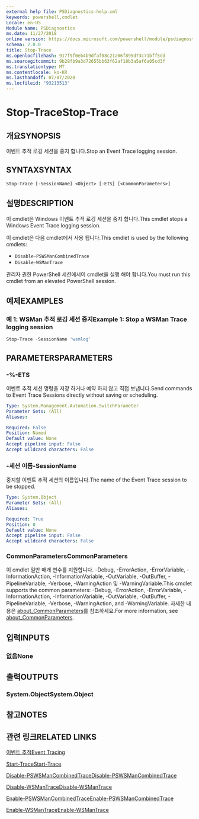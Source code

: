```yaml
---
external help file: PSDiagnostics-help.xml
keywords: powershell,cmdlet
Locale: en-US
Module Name: PSDiagnostics
ms.date: 11/27/2018
online version: https://docs.microsoft.com/powershell/module/psdiagnostics/stop-trace?view=powershell-5.1&WT.mc_id=ps-gethelp
schema: 2.0.0
title: Stop-Trace
ms.openlocfilehash: 917f9f0eb4b9dfaf08c21a06f895d73c71bff5dd
ms.sourcegitcommit: 9b28fb9a3d72655bb63f62af18b3a5af6a05cd3f
ms.translationtype: MT
ms.contentlocale: ko-KR
ms.lasthandoff: 07/07/2020
ms.locfileid: "93213513"
---
```

# <span data-ttu-id="737ba-103">Stop-Trace</span><span class="sxs-lookup"><span data-stu-id="737ba-103">Stop-Trace</span></span>

## <span data-ttu-id="737ba-104">개요</span><span class="sxs-lookup"><span data-stu-id="737ba-104">SYNOPSIS</span></span>
<span data-ttu-id="737ba-105">이벤트 추적 로깅 세션을 중지 합니다.</span><span class="sxs-lookup"><span data-stu-id="737ba-105">Stop an Event Trace logging session.</span></span>

## <span data-ttu-id="737ba-106">SYNTAX</span><span class="sxs-lookup"><span data-stu-id="737ba-106">SYNTAX</span></span>

```
Stop-Trace [-SessionName] <Object> [-ETS] [<CommonParameters>]
```

## <span data-ttu-id="737ba-107">설명</span><span class="sxs-lookup"><span data-stu-id="737ba-107">DESCRIPTION</span></span>

<span data-ttu-id="737ba-108">이 cmdlet은 Windows 이벤트 추적 로깅 세션을 중지 합니다.</span><span class="sxs-lookup"><span data-stu-id="737ba-108">This cmdlet stops a Windows Event Trace logging session.</span></span>

<span data-ttu-id="737ba-109">이 cmdlet은 다음 cmdlet에서 사용 됩니다.</span><span class="sxs-lookup"><span data-stu-id="737ba-109">This cmdlet is used by the following cmdlets:</span></span>

- `Disable-PSWSManCombinedTrace`
- `Disable-WSManTrace`

<span data-ttu-id="737ba-110">관리자 권한 PowerShell 세션에서이 cmdlet을 실행 해야 합니다.</span><span class="sxs-lookup"><span data-stu-id="737ba-110">You must run this cmdlet from an elevated PowerShell session.</span></span>

## <span data-ttu-id="737ba-111">예제</span><span class="sxs-lookup"><span data-stu-id="737ba-111">EXAMPLES</span></span>

### <span data-ttu-id="737ba-112">예 1: WSMan 추적 로깅 세션 중지</span><span class="sxs-lookup"><span data-stu-id="737ba-112">Example 1: Stop a WSMan Trace logging session</span></span>

```powershell
Stop-Trace -SessionName 'wsmlog'
```

## <span data-ttu-id="737ba-113">PARAMETERS</span><span class="sxs-lookup"><span data-stu-id="737ba-113">PARAMETERS</span></span>

### <span data-ttu-id="737ba-114">-%</span><span class="sxs-lookup"><span data-stu-id="737ba-114">-ETS</span></span>
<span data-ttu-id="737ba-115">이벤트 추적 세션 명령을 저장 하거나 예약 하지 않고 직접 보냅니다.</span><span class="sxs-lookup"><span data-stu-id="737ba-115">Send commands to Event Trace Sessions directly without saving or scheduling.</span></span>

```yaml
Type: System.Management.Automation.SwitchParameter
Parameter Sets: (All)
Aliases:

Required: False
Position: Named
Default value: None
Accept pipeline input: False
Accept wildcard characters: False
```

### <span data-ttu-id="737ba-116">-세션 이름</span><span class="sxs-lookup"><span data-stu-id="737ba-116">-SessionName</span></span>
<span data-ttu-id="737ba-117">중지할 이벤트 추적 세션의 이름입니다.</span><span class="sxs-lookup"><span data-stu-id="737ba-117">The name of the Event Trace session to be stopped.</span></span>

```yaml
Type: System.Object
Parameter Sets: (All)
Aliases:

Required: True
Position: 0
Default value: None
Accept pipeline input: False
Accept wildcard characters: False
```

### <span data-ttu-id="737ba-118">CommonParameters</span><span class="sxs-lookup"><span data-stu-id="737ba-118">CommonParameters</span></span>
<span data-ttu-id="737ba-119">이 cmdlet 일반 매개 변수를 지원합니다. -Debug, -ErrorAction, -ErrorVariable, -InformationAction, -InformationVariable, -OutVariable, -OutBuffer, -PipelineVariable, -Verbose, -WarningAction 및 -WarningVariable.</span><span class="sxs-lookup"><span data-stu-id="737ba-119">This cmdlet supports the common parameters: -Debug, -ErrorAction, -ErrorVariable, -InformationAction, -InformationVariable, -OutVariable, -OutBuffer, -PipelineVariable, -Verbose, -WarningAction, and -WarningVariable.</span></span> <span data-ttu-id="737ba-120">자세한 내용은 [about_CommonParameters](https://go.microsoft.com/fwlink/?LinkID=113216)를 참조하세요.</span><span class="sxs-lookup"><span data-stu-id="737ba-120">For more information, see [about_CommonParameters](https://go.microsoft.com/fwlink/?LinkID=113216).</span></span>

## <span data-ttu-id="737ba-121">입력</span><span class="sxs-lookup"><span data-stu-id="737ba-121">INPUTS</span></span>

### <span data-ttu-id="737ba-122">없음</span><span class="sxs-lookup"><span data-stu-id="737ba-122">None</span></span>

## <span data-ttu-id="737ba-123">출력</span><span class="sxs-lookup"><span data-stu-id="737ba-123">OUTPUTS</span></span>

### <span data-ttu-id="737ba-124">System.Object</span><span class="sxs-lookup"><span data-stu-id="737ba-124">System.Object</span></span>

## <span data-ttu-id="737ba-125">참고</span><span class="sxs-lookup"><span data-stu-id="737ba-125">NOTES</span></span>

## <span data-ttu-id="737ba-126">관련 링크</span><span class="sxs-lookup"><span data-stu-id="737ba-126">RELATED LINKS</span></span>

[<span data-ttu-id="737ba-127">이벤트 추적</span><span class="sxs-lookup"><span data-stu-id="737ba-127">Event Tracing</span></span>](/windows/desktop/ETW/event-tracing-portal)

[<span data-ttu-id="737ba-128">Start-Trace</span><span class="sxs-lookup"><span data-stu-id="737ba-128">Start-Trace</span></span>](start-trace.md)

[<span data-ttu-id="737ba-129">Disable-PSWSManCombinedTrace</span><span class="sxs-lookup"><span data-stu-id="737ba-129">Disable-PSWSManCombinedTrace</span></span>](Disable-PSWSManCombinedTrace.md)

[<span data-ttu-id="737ba-130">Disable-WSManTrace</span><span class="sxs-lookup"><span data-stu-id="737ba-130">Disable-WSManTrace</span></span>](Disable-WSManTrace.md)

[<span data-ttu-id="737ba-131">Enable-PSWSManCombinedTrace</span><span class="sxs-lookup"><span data-stu-id="737ba-131">Enable-PSWSManCombinedTrace</span></span>](Enable-PSWSManCombinedTrace.md)

[<span data-ttu-id="737ba-132">Enable-WSManTrace</span><span class="sxs-lookup"><span data-stu-id="737ba-132">Enable-WSManTrace</span></span>](Enable-WSManTrace.md)
